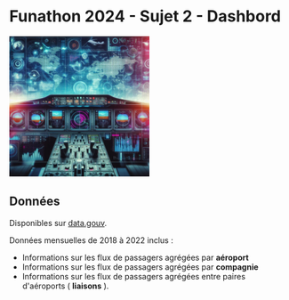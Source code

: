 # Funathon 2024 - Sujet 2 - Dashbord

<img src="cockpit.png" style="width: 50%; height: 50%"/>

## Données

Disponibles sur [data.gouv](https://www.data.gouv.fr/fr/datasets/trafic-aerien-commercial-mensuel-francais-par-paire-daeroports-par-sens-depuis-1990/).

Données mensuelles de 2018 à 2022 inclus : 

- Informations sur les flux de passagers agrégées par __aéroport__
- Informations sur les flux de passagers agrégées par __compagnie__
- Informations sur les flux de passagers agrégées entre paires d'aéroports ( __liaisons__ ).
